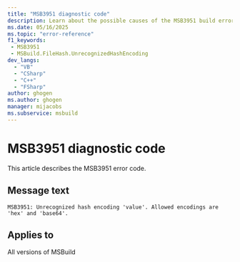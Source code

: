 ```yaml
---
title: "MSB3951 diagnostic code"
description: Learn about the possible causes of the MSB3951 build error, and get troubleshooting tips.
ms.date: 05/16/2025
ms.topic: "error-reference"
f1_keywords:
 - MSB3951
 - MSBuild.FileHash.UnrecognizedHashEncoding
dev_langs:
  - "VB"
  - "CSharp"
  - "C++"
  - "FSharp"
author: ghogen
ms.author: ghogen
manager: mijacobs
ms.subservice: msbuild
---
```


# MSB3951 diagnostic code

<!-- :::ErrorDefinitionDescription::: -->
<!-- :::editable-content name="introDescription"::: -->
This article describes the MSB3951 error code.
<!-- :::editable-content-end::: -->

## Message text

<!-- :::editable-content name="messageText"::: -->
`MSB3951: Unrecognized hash encoding 'value'. Allowed encodings are 'hex' and 'base64'.`
<!-- :::editable-content-end::: -->
<!-- MSB3951: Unrecognized hash encoding '{0}'. Allowed encodings are 'hex' and 'base64'. -->

<!-- :::editable-content name="postOutputDescription"::: -->
<!--
{StrBegin="MSB3951: "}
-->
<!-- :::editable-content-end::: -->
<!-- :::ErrorDefinitionDescription-end::: -->

## Applies to

All versions of MSBuild
